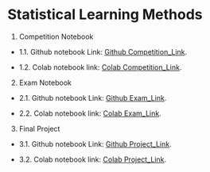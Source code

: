 # Statistical Learning Methods

1. Competition Notebook
* 1.1. Github notebook Link: 
[Github Competition_Link](https://erickunix.github.io/slm/).

* 1.2. Colab notebook link: 
[Colab Competition_Link](https://erickunix.github.io/slm/).

2. Exam Notebook

* 2.1. Github notebook Link: 
[Github Exam_Link](https://erickunix.github.io/slm/).

* 2.2. Colab notebook link: 
[Colab Exam_Link](https://erickunix.github.io/slm/).

3. Final Project 

* 3.1. Github notebook Link: 
[Github Project_Link](https://erickunix.github.io/slm/).

* 3.2. Colab notebook link: 
[Colab Project_Link](https://erickunix.github.io/slm/).

